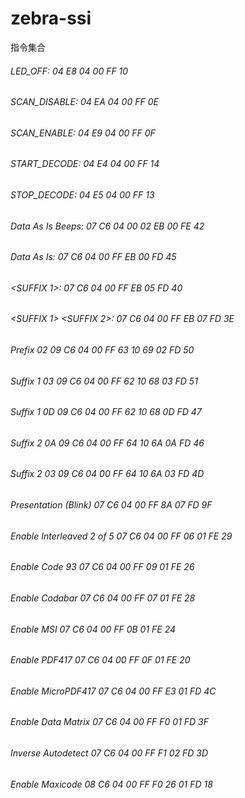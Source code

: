 # zebra-ssi

指令集合

###### LED_OFF:      04 E8 04 00 FF 10
###### SCAN_DISABLE: 04 EA 04 00 FF 0E
###### SCAN_ENABLE:  04 E9 04 00 FF 0F

###### START_DECODE: 04 E4 04 00 FF 14
###### STOP_DECODE:  04 E5 04 00 FF 13

###### Data As Is Beeps:                      07 C6 04 00 02 EB 00 FE 42
###### Data As Is:                            07 C6 04 00 FF EB 00 FD 45
###### <PREFIX> <DATA> <SUFFIX 1>:            07 C6 04 00 FF EB 05 FD 40
###### <PREFIX> <DATA> <SUFFIX 1> <SUFFIX 2>: 07 C6 04 00 FF EB 07 FD 3E

###### Prefix 02         09 C6 04 00 FF 63 10 69 02 FD 50
###### Suffix 1 03  	  09 C6 04 00 FF 62 10 68 03 FD 51
###### Suffix 1 0D       09 C6 04 00 FF 62 10 68 0D FD 47
###### Suffix 2 0A 	  09 C6 04 00 FF 64 10 6A 0A FD 46
###### Suffix 2 03 	  09 C6 04 00 FF 64 10 6A 03 FD 4D

###### Presentation (Blink) 07 C6 04 00 FF 8A 07 FD 9F

###### Enable Interleaved 2 of 5          07 C6 04 00 FF 06 01 FE 29
###### Enable Code 93                     07 C6 04 00 FF 09 01 FE 26
###### Enable Codabar                     07 C6 04 00 FF 07 01 FE 28
###### Enable MSI                         07 C6 04 00 FF 0B 01 FE 24
###### Enable PDF417                      07 C6 04 00 FF 0F 01 FE 20
###### Enable MicroPDF417                 07 C6 04 00 FF E3 01 FD 4C
###### Enable Data Matrix                 07 C6 04 00 FF F0 01 FD 3F
###### Inverse Autodetect                 07 C6 04 00 FF F1 02 FD 3D
###### Enable Maxicode                    08 C6 04 00 FF F0 26 01 FD 18
